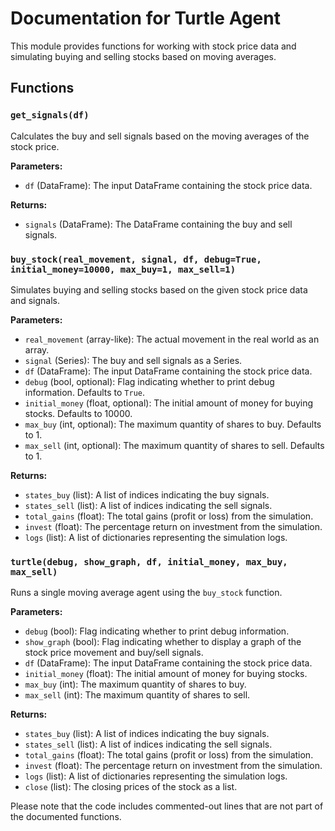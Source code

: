 # Documentation for Turtle Agent

This module provides functions for working with stock price data and simulating buying and selling stocks based on moving averages.

## Functions

### `get_signals(df)`

Calculates the buy and sell signals based on the moving averages of the stock price.

**Parameters:**

- `df` (DataFrame): The input DataFrame containing the stock price data.

**Returns:**

- `signals` (DataFrame): The DataFrame containing the buy and sell signals.

### `buy_stock(real_movement, signal, df, debug=True, initial_money=10000, max_buy=1, max_sell=1)`

Simulates buying and selling stocks based on the given stock price data and signals.

**Parameters:**

- `real_movement` (array-like): The actual movement in the real world as an array.
- `signal` (Series): The buy and sell signals as a Series.
- `df` (DataFrame): The input DataFrame containing the stock price data.
- `debug` (bool, optional): Flag indicating whether to print debug information. Defaults to `True`.
- `initial_money` (float, optional): The initial amount of money for buying stocks. Defaults to 10000.
- `max_buy` (int, optional): The maximum quantity of shares to buy. Defaults to 1.
- `max_sell` (int, optional): The maximum quantity of shares to sell. Defaults to 1.

**Returns:**

- `states_buy` (list): A list of indices indicating the buy signals.
- `states_sell` (list): A list of indices indicating the sell signals.
- `total_gains` (float): The total gains (profit or loss) from the simulation.
- `invest` (float): The percentage return on investment from the simulation.
- `logs` (list): A list of dictionaries representing the simulation logs.

### `turtle(debug, show_graph, df, initial_money, max_buy, max_sell)`

Runs a single moving average agent using the `buy_stock` function.

**Parameters:**

- `debug` (bool): Flag indicating whether to print debug information.
- `show_graph` (bool): Flag indicating whether to display a graph of the stock price movement and buy/sell signals.
- `df` (DataFrame): The input DataFrame containing the stock price data.
- `initial_money` (float): The initial amount of money for buying stocks.
- `max_buy` (int): The maximum quantity of shares to buy.
- `max_sell` (int): The maximum quantity of shares to sell.

**Returns:**

- `states_buy` (list): A list of indices indicating the buy signals.
- `states_sell` (list): A list of indices indicating the sell signals.
- `total_gains` (float): The total gains (profit or loss) from the simulation.
- `invest` (float): The percentage return on investment from the simulation.
- `logs` (list): A list of dictionaries representing the simulation logs.
- `close` (list): The closing prices of the stock as a list.

Please note that the code includes commented-out lines that are not part of the documented functions.
